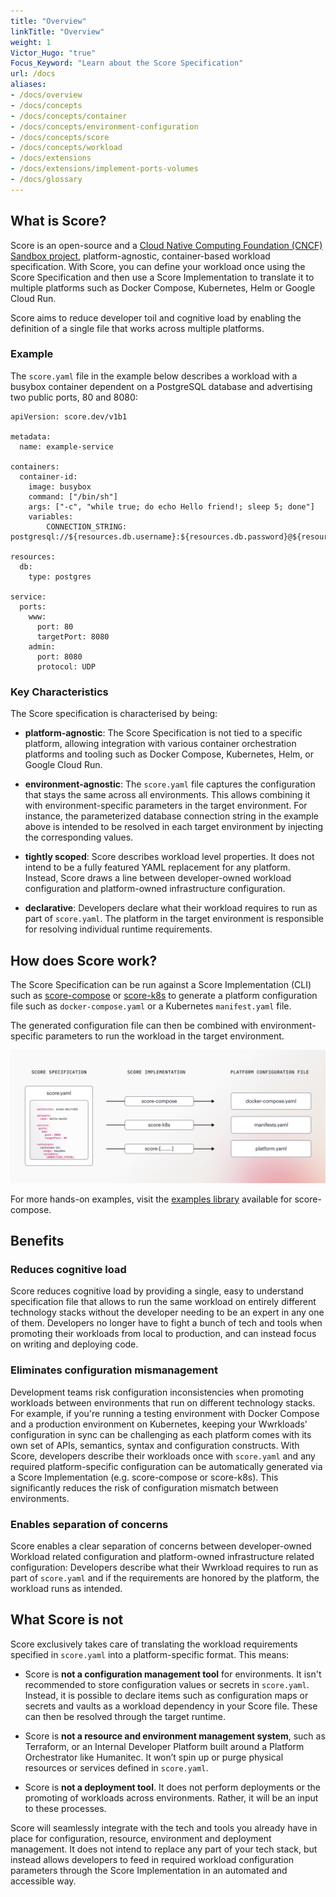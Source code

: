 ```yaml
---
title: "Overview"
linkTitle: "Overview"
weight: 1
Victor_Hugo: "true"
Focus_Keyword: "Learn about the Score Specification"
url: /docs
aliases:
- /docs/overview
- /docs/concepts
- /docs/concepts/container
- /docs/concepts/environment-configuration
- /docs/concepts/score
- /docs/concepts/workload
- /docs/extensions
- /docs/extensions/implement-ports-volumes
- /docs/glossary
---
```


## What is Score?

Score is an open-source and a [Cloud Native Computing Foundation (CNCF) Sandbox project](https://www.cncf.io/projects/score/), platform-agnostic, container-based workload specification. With Score, you can define your workload once using the Score Specification and then use a Score Implementation to translate it to multiple platforms such as Docker Compose, Kubernetes, Helm or Google Cloud Run.

Score aims to reduce developer toil and cognitive load by enabling the definition of a single file that works across multiple platforms.

### Example

The `score.yaml` file in the example below describes a workload with a busybox container dependent on a PostgreSQL database and advertising two public ports, 80 and 8080:

```
apiVersion: score.dev/v1b1

metadata:
  name: example-service

containers:
  container-id:
    image: busybox
    command: ["/bin/sh"]
    args: ["-c", "while true; do echo Hello friend!; sleep 5; done"]
    variables:
        CONNECTION_STRING: postgresql://${resources.db.username}:${resources.db.password}@${resources.db.host}:${resources.db.port}/${resources.db.name}

resources:
  db:
    type: postgres

service:
  ports:
    www:
      port: 80
      targetPort: 8080
    admin:
      port: 8080
      protocol: UDP
```

### Key Characteristics

The Score specification is characterised by being:

- **platform-agnostic**: The Score Specification is not tied to a specific platform, allowing integration with various container orchestration platforms and tooling such as Docker Compose, Kubernetes, Helm, or Google Cloud Run.

- **environment-agnostic**: The `score.yaml` file captures the configuration that stays the same across all environments. This allows combining it with environment-specific parameters in the target environment. For instance, the parameterized database connection string in the example above is intended to be resolved in each target environment by injecting the corresponding values.

- **tightly scoped**: Score describes workload level properties. It does not intend to be a fully featured YAML replacement for any platform. Instead, Score draws a line between developer-owned workload configuration and platform-owned infrastructure configuration.

- **declarative**: Developers declare what their workload requires to run as part of `score.yaml`. The platform in the target environment is responsible for resolving individual runtime requirements.

## How does Score work?

The Score Specification can be run against a Score Implementation (CLI) such as [score-compose](/docs/score-implementation/score-compose) or [score-k8s](/docs/score-implementation/score-k8s/) to generate a platform configuration file such as `docker-compose.yaml` or a Kubernetes `manifest.yaml` file.

The generated configuration file can then be combined with environment-specific parameters to run the workload in the target environment.

![how-score-works](/images/how-score-works.png)

For more hands-on examples, visit the [examples library](https://github.com/score-spec/score-compose/tree/main/examples) available for score-compose.

## Benefits

### Reduces cognitive load

Score reduces cognitive load by providing a single, easy to understand specification file that allows to run the same workload on entirely different technology stacks without the developer needing to be an expert in any one of them. Developers no longer have to fight a bunch of tech and tools when promoting their workloads from local to production, and can instead focus on writing and deploying code.

### Eliminates configuration mismanagement

Development teams risk configuration inconsistencies when promoting workloads between environments that run on different technology stacks. For example, if you're running a testing environment with Docker Compose and a production environment on Kubernetes, keeping your Wwrkloads' configuration in sync can be challenging as each platform comes with its own set of APIs, semantics, syntax and configuration constructs. With Score, developers describe their workloads once with `score.yaml` and any required platform-specific configuration can be automatically generated via a Score Implementation (e.g. score-compose or score-k8s). This significantly reduces the risk of configuration mismatch between environments.

### Enables separation of concerns

Score enables a clear separation of concerns between developer-owned Workload related configuration and platform-owned infrastructure related configuration: Developers describe what their Wwrkload requires to run as part of `score.yaml` and if the requirements are honored by the platform, the workload runs as intended.

## What Score is not

Score exclusively takes care of translating the workload requirements specified in `score.yaml` into a platform-specific format. This means:

- Score is **not a configuration management tool** for environments. It isn't recommended to store configuration values or secrets in `score.yaml`. Instead, it is possible to declare items such as configuration maps or secrets and vaults as a workload dependency in your Score file. These can then be resolved through the target runtime.

- Score is **not a resource and environment management system**, such as Terraform, or an Internal Developer Platform built around a Platform Orchestrator like Humanitec. It won’t spin up or purge physical resources or services defined in `score.yaml`.

- Score is **not a deployment tool**. It does not perform deployments or the promoting of workloads across environments. Rather, it will be an input to these processes.

Score will seamlessly integrate with the tech and tools you already have in place for configuration, resource, environment and deployment management. It does not intend to replace any part of your tech stack, but instead allows developers to feed in required workload configuration parameters through the Score Implementation in an automated and accessible way.
